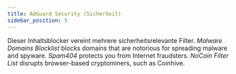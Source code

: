 ```yaml
---
title: AdGuard Security (Sicherheit)
sidebar_position: 5
---
```


Dieser Inhaltsblocker vereint mehrere sicherheitsrelevante Filter. _Malware Domains Blocklist_ blocks domains that are notorious for spreading malware and spyware. _Spam404_ protects you from Internet fraudsters. _NoCoin Filter List_ disrupts browser-based cryptominers, such as Coinhive.
